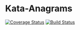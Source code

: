 # Kata-Anagrams
[![Coverage Status](https://coveralls.io/repos/github/mattonem/Kata-Anagrams/badge.svg?branch=travis)](https://coveralls.io/github/mattonem/Kata-Anagrams?branch=travis)
[![Build Status](https://travis-ci.org/mattonem/Kata-Anagrams.svg?branch=master)](https://travis-ci.org/mattonem/Kata-Anagrams)
